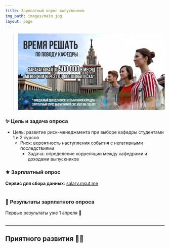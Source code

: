 ```yaml
---
title: Зарплатный опрос выпускников
img_path: images/main.jpg
layout: page
---
```


> ![](images/poster.png)

### ✨ Цель и задача опроса

- Цель: развитие риск-менеджмента при выборе кафедры студентами 1 и 2 курсов
    - Риск: вероятность наступления события с негативными последствиями
        - Задача: определение корреляции между кафедрами и доходами выпускников

### ⚜️ <a id="form">Зарплатный опрос</a>

**Сервис для сбора данных**: [salary.msut.me](https://salary.msut.me)<br><br>

### 📝 <a id="results">Результаты зарплатного опроса</a>

Первые результаты уже 1 апреля 🤠<br><br>

---

## Приятного развития ✌🏻
